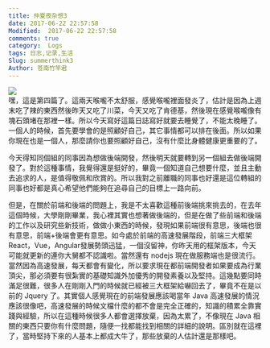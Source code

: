 ```yaml
---
title: 仲夏夜杂想3
date: 2017-06-22 22:57:58
Modified:  2017-06-22 22:57:58
comments: true
category:  Logs
tags: 日志,记录,生活
Slug: summerthink3
Author: 苍南竹竿君
---
```

![](http://wx1.sinaimg.cn/mw690/ad108d28gy1fgqfhwgtfyj218w0u0e81.jpg)  
嘿，這是第四篇了。這兩天喉嚨不太舒服，感覺喉嚨裡面發炎了，估計是因為上週末吃了辣的東西然後昨天又吃了川菜，今天又吃了肯德基，然後現在感覺喉嚨像有塊石頭堵在那裡一樣。所以今天寫好這篇日誌寫好就要去睡覺了，不能太晚睡了。一個人的時候，首先要學會的是照顧好自己，其它事情都可以排在後面。所以如果你現在也是一個人，那麼請你也要照顧好自己，沒有什麼比身體健康更重要的了。  

今天得知同個組的同事因為想做後端開發，然後明天就要轉到另一個組去做後端開發了。對於這種事情，我覺得還是挺好的，畢竟一個知道自己想要什麼，並且主動去追求的人，是值得敬佩和欣賞的。所以我對之前離職的同事也好還是這位轉組的同事也好都是真心希望他們能夠在追尋自己的目標上一路向前。<!--more-->   

但是，在關於前端和後端的問題上，我是不太喜歡這種前後端挑來挑去的，在去年這個時候，大學剛剛畢業，我心裡其實也想著做後端的，但是在做了些前端和後端的工作以及研究些新技術，做做小東西的時候，發現如果前端很有意思，後端也很有意思，前端+後端會更有意思。如今處於前端的高速發展階段，前端三大框架React，Vue，Angular發展勢頭迅猛，一個沒留神，你昨天用的框架版本，今天可能就更新的連你大舅都不認識啦。當然還有 nodejs 現在做服務端也是很流行。當然因為高速發展，每天都會有變化，所以要求現在都前端開發者如果要成為行業頂尖，那必須要有很紮實的基礎知識外加優秀的開發素養以及堅持。這幾點要同時滿足很難，很多人在剛剛入門的時候就已經被三大框架給嚇回去了，畢竟不在是以前的 Jquery 了。其實個人感覺現在的前端發展應該喝當年 Java 高速發展的情況應該很像吧，高速發展的時候文檔什麼的都不會是完全正確的，知識的積累全靠實踐與經驗，所以在這種時候很多人都會選擇放棄，因為太累了，不像現在 Java 相關的東西只要你有什麼問題，隨便一找都能找到相關的詳細的說明。區別就在這裡了，當時堅持下來的人基本上都成大牛了，那些放棄的人估計還是那樣吧。